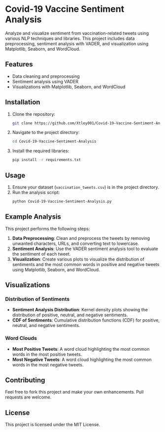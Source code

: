# Covid-19 Vaccine Sentiment Analysis

Analyze and visualize sentiment from vaccination-related tweets using various NLP techniques and libraries. This project includes data preprocessing, sentiment analysis with VADER, and visualization using Matplotlib, Seaborn, and WordCloud.

## Features

- Data cleaning and preprocessing
- Sentiment analysis using VADER
- Visualizations with Matplotlib, Seaborn, and WordCloud

## Installation

1. Clone the repository:
    ```bash
    git clone https://github.com/Xtley001/Covid-19-Vaccine-Sentiment-Analysis.git
    ```
2. Navigate to the project directory:
    ```bash
    cd Covid-19-Vaccine-Sentiment-Analysis
    ```
3. Install the required libraries:
    ```bash
    pip install -r requirements.txt
    ```

## Usage

1. Ensure your dataset (`vaccination_tweets.csv`) is in the project directory.
2. Run the analysis script:
    ```bash
    python Covid-19-Vaccine-Sentiment-Analysis.py
    ```

## Example Analysis

This project performs the following steps:
1. **Data Preprocessing**: Clean and preprocess the tweets by removing unwanted characters, URLs, and converting text to lowercase.
2. **Sentiment Analysis**: Use the VADER sentiment analysis tool to evaluate the sentiment of each tweet.
3. **Visualization**: Create various plots to visualize the distribution of sentiments and the most common words in positive and negative tweets using Matplotlib, Seaborn, and WordCloud.

## Visualizations

### Distribution of Sentiments

- **Sentiment Analysis Distribution**: Kernel density plots showing the distribution of positive, neutral, and negative sentiments.
- **CDF of Sentiments**: Cumulative distribution functions (CDF) for positive, neutral, and negative sentiments.

### Word Clouds

- **Most Positive Tweets**: A word cloud highlighting the most common words in the most positive tweets.
- **Most Negative Tweets**: A word cloud highlighting the most common words in the most negative tweets.

## Contributing

Feel free to fork this project and make your own enhancements. Pull requests are welcome.

## License

This project is licensed under the MIT License.
